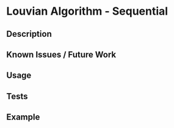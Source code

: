 # Louvian Algorithm - Sequential

## Description

## Known Issues / Future Work

## Usage

## Tests

## Example
